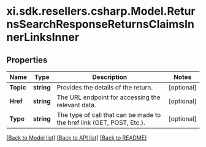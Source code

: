 # xi.sdk.resellers.csharp.Model.ReturnsSearchResponseReturnsClaimsInnerLinksInner

## Properties

Name | Type | Description | Notes
------------ | ------------- | ------------- | -------------
**Topic** | **string** | Provides the details of the return. | [optional] 
**Href** | **string** | The URL endpoint for accessing the relevant data. | [optional] 
**Type** | **string** | The type of call that can be made to the href link (GET, POST, Etc.). | [optional] 

[[Back to Model list]](../README.md#documentation-for-models) [[Back to API list]](../README.md#documentation-for-api-endpoints) [[Back to README]](../README.md)

